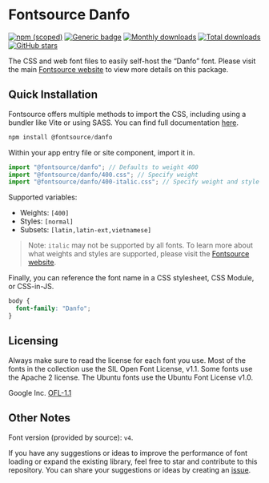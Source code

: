 # Fontsource Danfo

[![npm (scoped)](https://img.shields.io/npm/v/@fontsource/danfo?color=brightgreen)](https://www.npmjs.com/package/@fontsource/danfo) [![Generic badge](https://img.shields.io/badge/fontsource-passing-brightgreen)](https://github.com/fontsource/fontsource) [![Monthly downloads](https://badgen.net/npm/dm/@fontsource/danfo)](https://github.com/fontsource/fontsource) [![Total downloads](https://badgen.net/npm/dt/@fontsource/danfo)](https://github.com/fontsource/fontsource) [![GitHub stars](https://img.shields.io/github/stars/fontsource/fontsource.svg?style=social&label=Star)](https://github.com/fontsource/fontsource/stargazers)

The CSS and web font files to easily self-host the “Danfo” font. Please visit the main [Fontsource website](https://fontsource.org/fonts/danfo) to view more details on this package.

## Quick Installation

Fontsource offers multiple methods to import the CSS, including using a bundler like Vite or using SASS. You can find full documentation [here](https://fontsource.org/docs/getting-started/introduction).

```javascript
npm install @fontsource/danfo
```

Within your app entry file or site component, import it in.

```javascript
import "@fontsource/danfo"; // Defaults to weight 400
import "@fontsource/danfo/400.css"; // Specify weight
import "@fontsource/danfo/400-italic.css"; // Specify weight and style
```

Supported variables:
- Weights: `[400]`
- Styles: `[normal]`
- Subsets: `[latin,latin-ext,vietnamese]`

> Note: `italic` may not be supported by all fonts. To learn more about what weights and styles are supported, please visit the [Fontsource website](https://fontsource.org/fonts/danfo).

Finally, you can reference the font name in a CSS stylesheet, CSS Module, or CSS-in-JS.

```css
body {
  font-family: "Danfo";
}
```

## Licensing
Always make sure to read the license for each font you use. Most of the fonts in the collection use the SIL Open Font License, v1.1. Some fonts use the Apache 2 license. The Ubuntu fonts use the Ubuntu Font License v1.0.

Google Inc.
[OFL-1.1](http://scripts.sil.org/OFL)

## Other Notes
Font version (provided by source): `v4`.

If you have any suggestions or ideas to improve the performance of font loading or expand the existing library, feel free to star and contribute to this repository. You can share your suggestions or ideas by creating an [issue](https://github.com/fontsource/fontsource/issues).